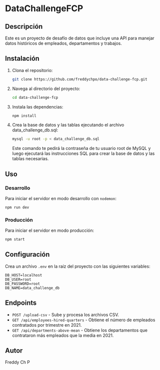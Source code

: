 # DataChallengeFCP

## Descripción
Este es un proyecto de desafío de datos que incluye una API para manejar datos históricos de empleados, departamentos y trabajos.

## Instalación

1. Clona el repositorio:
   ```bash
   git clone https://github.com/freddychpo/data-challenge-fcp.git
   ```
2. Navega al directorio del proyecto:
   ```bash
   cd data-challenge-fcp
   ```
3. Instala las dependencias:
   ```bash
   npm install
   ```
4. Crea la base de datos y las tablas ejecutando el archivo data_challenge_db.sql:
   ```bash
   mysql -u root -p < data_challenge_db.sql
   ```
   Este comando te pedirá la contraseña de tu usuario root de MySQL y luego ejecutará las instrucciones SQL para crear la base de datos y las tablas necesarias.

## Uso

### Desarrollo

Para iniciar el servidor en modo desarrollo con `nodemon`:
   ```bash
   npm run dev
   ```

### Producción

Para iniciar el servidor en modo producción:
   ```bash
   npm start
   ```

## Configuración

Crea un archivo `.env` en la raíz del proyecto con las siguientes variables:
   ```plaintext
   DB_HOST=localhost
   DB_USER=root
   DB_PASSWORD=root
   DB_NAME=data_challenge_db
   ```

## Endpoints

- `POST /upload-csv` - Sube y procesa los archivos CSV.
- `GET /api/employees-hired-quarters` - Obtiene el número de empleados contratados por trimestre en 2021.
- `GET /api/departments-above-mean` - Obtiene los departamentos que contrataron más empleados que la media en 2021.

## Autor
Freddy Ch P
